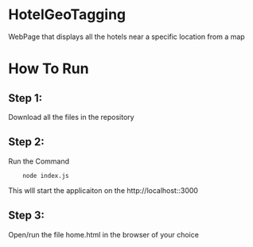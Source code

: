 # HotelGeoTagging
WebPage that displays all the hotels near a specific location from a map

# How To Run

## Step 1:
 Download all the files in the repository
 
## Step 2:
 Run the Command 
 
        node index.js
 This wlll start the applicaiton on the http://localhost::3000

## Step 3:
 Open/run the file home.html in the browser of your choice
